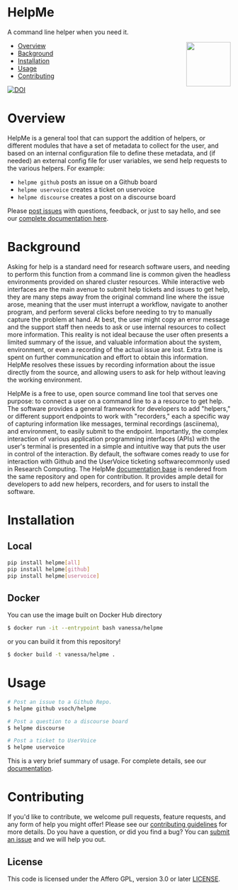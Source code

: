 # HelpMe

A command line helper when you need it.

<img align="right" height="100" src="https://raw.githubusercontent.com/vsoch/helpme/master/docs/assets/img/helpme.png">

 - [Overview](#overview)
 - [Background](#background)
 - [Installation](#installation)
 - [Usage](#usage)
 - [Contributing](#contributing)

[![DOI](http://joss.theoj.org/papers/10.21105/joss.00775/status.svg)](https://doi.org/10.21105/joss.00775)


# Overview

HelpMe is a general tool that can support the addition of helpers, or different
modules that have a set of metadata to collect for the user, and based on an internal
configuration file to define these metadata, and (if needed) an external config file
for user variables, we send help requests to the various helpers. For example:

 - `helpme github` posts an issue on a Github board
 - `helpme uservoice` creates a ticket on uservoice
 - `helpme discourse` creates a post on a discourse board

Please [post issues](https://www.github.com/vsoch/helpme/issues)
with questions, feedback, or just to say hello, and see our [complete documentation here](https://vsoch.github.io/helpme).


# Background

Asking for help is a standard need for research software users, and needing to perform this function from a command line is common given the headless environments provided on shared cluster resources.  While interactive web interfaces are the main avenue to submit help tickets and issues to get help, they are many steps away from the original command line where the issue arose, meaning that the user must interrupt a workflow, navigate to another program, and perform several clicks before needing to try to manually capture the problem at hand. At best, the user might copy an error message and the support staff then needs to ask or use internal resources to collect more information. This reality is not ideal because the user often presents a limited summary of the issue, and valuable information about the system, environment, or even a recording of the actual issue are lost. Extra time is spent on further communication and effort to obtain this information. HelpMe resolves these issues by recording information about the issue directly from the source, and allowing users to ask for help without leaving the working environment.

HelpMe is a free to use, open source command line tool that serves one purpose: to connect a user on a command line to a a resource to get help. The software provides a general framework for developers to add "helpers," or different support endpoints to work with "recorders," each a specific way of capturing information like messages, terminal recordings (asciinema), and environment, to easily submit to the endpoint. Importantly, the complex interaction of various application programming interfaces (APIs) with the user's terminal is presented in a simple and intuitive way that puts the user in control of the interaction. By default, the software comes ready to use for interaction with Github and the UserVoice ticketing softwarecommonly used in Research Computing.  The HelpMe [documentation base](https://vsoch.github.io/helpme) is rendered from the same repository and open for contribution. It provides ample detail for developers to add new helpers, recorders, and for users to install the software.


# Installation

## Local

```bash
pip install helpme[all]
pip install helpme[github]
pip install helpme[uservoice]
```

## Docker

You can use the image built on Docker Hub directory

```bash
$ docker run -it --entrypoint bash vanessa/helpme
```

or you can build it from this repository!

```bash
$ docker build -t vanessa/helpme .
```

# Usage

```bash
# Post an issue to a Github Repo.
$ helpme github vsoch/helpme

# Post a question to a discourse board
$ helpme discourse

# Post a ticket to UserVoice
$ helpme uservoice
```

This is a very brief summary of usage. For complete details, see our [documentation](https://vsoch.github.io/helpme).

# Contributing

If you'd like to contribute, we welcome pull requests, feature requests, and any form of help you
might offer! Please see our [contributing guidelines](.github/CONTRIBUTING.md) for more details. Do you
have a question, or did you find a bug? You can [submit an issue](https://www.github.com/vsoch/helpme/issues) and we will help you out.

## License

This code is licensed under the Affero GPL, version 3.0 or later [LICENSE](LICENSE).
